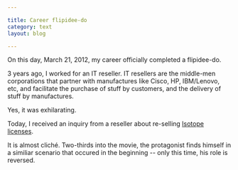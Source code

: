 ```yaml
---

title: Career flipidee-do
category: text
layout: blog

---
```


On this day, March 21, 2012, my career officially completed a flipidee-do.

3 years ago, I worked for an IT reseller. IT resellers are the middle-men corporations that partner with manufactures like Cisco, HP, IBM/Lenovo, etc, and facilitate the purchase of stuff by customers, and the delivery of stuff by manufactures.

Yes, it was exhilarating.

Today, I received an inquiry from a reseller about re-selling [Isotope licenses](http://metafizzy.co/#isotope-license).

It is almost cliché. Two-thirds into the movie, the protagonist finds himself in a similiar scenario that occured in the beginning -- only this time, his role is reversed.
